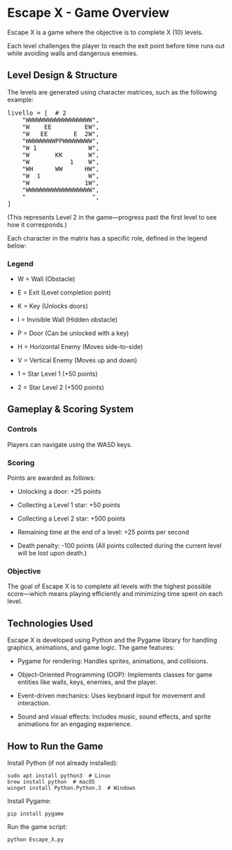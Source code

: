 # Escape X - Game Overview

Escape X is a game where the objective is to complete X (10) levels.

Each level challenges the player to reach the exit point before time runs out while avoiding walls and dangerous enemies.

## Level Design & Structure

The levels are generated using character matrices, such as the following example:
<pre>
livello = [  # 2
    "WWWWWWWWWWWWWWWWWW",
    "W    EE         EW",
    "W   EE       E  2W",
    "WWWWWWWWPPWWWWWWWW",
    "W 1              W",
    "W       KK       W",
    "W           1    W",
    "WH      WW      HW",
    "W  1             W",
    "W               1W",
    "WWWWWWWWWWWWWWWWWW",
    "                  ",
]
</pre>

(This represents Level 2 in the game—progress past the first level to see how it corresponds.)

Each character in the matrix has a specific role, defined in the legend below:

### Legend

- W = Wall (Obstacle)

- E = Exit (Level completion point)

- K = Key (Unlocks doors)

- I = Invisible Wall (Hidden obstacle)

- P = Door (Can be unlocked with a key)

- H = Horizontal Enemy (Moves side-to-side)

- V = Vertical Enemy (Moves up and down)

- 1 = Star Level 1 (+50 points)

- 2 = Star Level 2 (+500 points)

## Gameplay & Scoring System

### Controls

Players can navigate using the WASD keys.

### Scoring

Points are awarded as follows:

- Unlocking a door: +25 points

- Collecting a Level 1 star: +50 points

- Collecting a Level 2 star: +500 points

- Remaining time at the end of a level: +25 points per second

- Death penalty: -100 points (All points collected during the current level will be lost upon death.)

### Objective

The goal of Escape X is to complete all levels with the highest possible score—which means playing efficiently and minimizing time spent on each level.

## Technologies Used

Escape X is developed using Python and the Pygame library for handling graphics, animations, and game logic. The game features:

- Pygame for rendering: Handles sprites, animations, and collisions.

- Object-Oriented Programming (OOP): Implements classes for game entities like walls, keys, enemies, and the player.

- Event-driven mechanics: Uses keyboard input for movement and interaction.

- Sound and visual effects: Includes music, sound effects, and sprite animations for an engaging experience.

## How to Run the Game

Install Python (if not already installed):
```
sudo apt install python3  # Linux
brew install python  # macOS
winget install Python.Python.3  # Windows
```
Install Pygame:
```
pip install pygame
```
Run the game script:
```
python Escape_X.py
```
